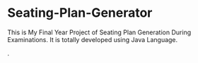 # Seating-Plan-Generator

This is My Final Year Project of Seating Plan Generation During Examinations. It is totally developed using Java Language.





































































































































































































































































































































































































.






































